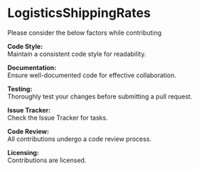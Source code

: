 # LogisticsShippingRates

Please consider the below factors while contributing

**Code Style:**  
Maintain a consistent code style for readability.

**Documentation:**  
Ensure well-documented code for effective collaboration.

**Testing:**  
Thoroughly test your changes before submitting a pull request.

**Issue Tracker:**  
Check the Issue Tracker for tasks.

**Code Review:**  
All contributions undergo a code review process.

**Licensing:**  
Contributions are licensed.
